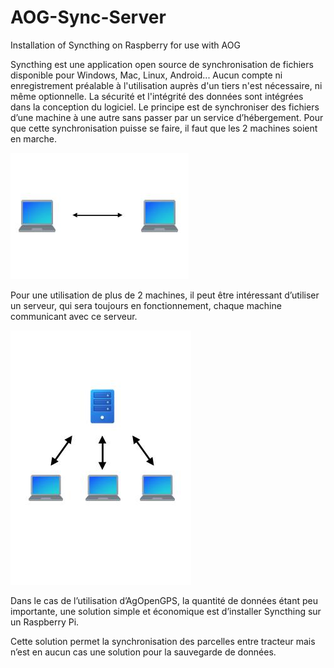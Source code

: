 # AOG-Sync-Server
Installation of Syncthing on Raspberry for use with AOG


Syncthing est une application open source de synchronisation de fichiers disponible pour Windows, Mac, Linux, Android... Aucun compte ni enregistrement préalable à l'utilisation auprès d'un tiers n'est nécessaire, ni même optionnelle. La sécurité et l'intégrité des données sont intégrées dans la conception du logiciel. 
Le principe est de synchroniser des fichiers d’une machine à une autre sans passer par un service d’hébergement. Pour que cette synchronisation puisse se faire, il faut que les 2 machines soient en marche.

![image](https://github.com/PH64/AOG-Sync-Server/blob/b43ced467cb1ac56051254439b47a672c9725b88/ordi.jpg)

Pour une utilisation de plus de 2 machines, il peut être intéressant d’utiliser un serveur, qui sera toujours en fonctionnement, chaque machine communicant avec ce serveur.

![image](https://github.com/PH64/AOG-Sync-Server/blob/b43ced467cb1ac56051254439b47a672c9725b88/serveur.jpg)

Dans le cas de l’utilisation d’AgOpenGPS, la quantité de données étant peu importante, une solution simple et économique est d’installer Syncthing sur un Raspberry Pi.

Cette solution permet la synchronisation des parcelles entre tracteur mais n’est en aucun cas une solution pour la sauvegarde de données.

